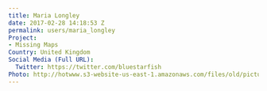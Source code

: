 ```yaml
---
title: Maria Longley
date: 2017-02-28 14:18:53 Z
permalink: users/maria_longley
Project:
- Missing Maps
Country: United Kingdom
Social Media (Full URL):
  Twitter: https://twitter.com/bluestarfish
Photo: http://hotwww.s3-website-us-east-1.amazonaws.com/files/old/pictures/picture-380-1488638629.jpg
---
```


